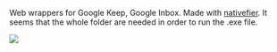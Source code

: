 Web wrappers for Google Keep, Google Inbox. Made with [nativefier](https://github.com/jiahaog/nativefier). It seems that the whole folder are needed in order to run the .exe file.

![](https://i.imgur.com/Sgg1Vcj.png)
